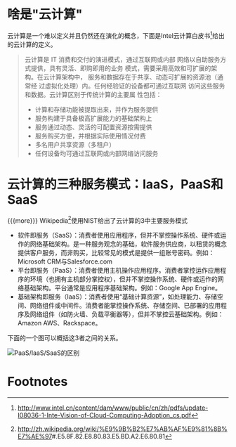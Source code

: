 啥是"云计算"
============

云计算是一个难以定义并且仍然还在演化的概念，下面是Intel云计算白皮书[^1]给出的云计算的定义。

> 云计算是 IT 消费和交付的演进模式，通过互联网或内部
> 网络以自助服务方式提供，具有灵活、即购即用的业务
> 模式，需要采用高效和可扩展的架构。在云计算架构中，
> 服务和数据存在于共享、动态可扩展的资源池（通常经
> 过虚拟化处理）内。任何经验证的设备都可通过互联网
> 访问这些服务和数据。云计算区别于传统计算的主要属 性包括：
>
> -   计算和存储功能被提取出来，并作为服务提供
> -   服务构建于具备极高扩展能力的基础架构上
> -   服务通过动态、灵活的可配置资源按需提供
> -   服务购买方便，并根据实际使用情况付费
> -   多名用户共享资源（多租户）
> -   任何设备均可通过互联网或内部网络访问服务

云计算的三种服务模式：IaaS，PaaS和SaaS
======================================

{{{more}}} Wikipedia[^2]使用NIST给出了云计算的3中主要服务模式

-   软件即服务（SaaS）：消费者使用应用程序，但并不掌控操作系统、硬件或运作的网络基础架构。是一种服务观念的基础，软件服务供应商，以租赁的概念提供客户服务，而非购买，比较常见的模式是提供一组账号密码。例如：Microsoft
    CRM与Salesforce.com
-   平台即服务（PaaS）：消费者使用主机操作应用程序。消费者掌控运作应用程序的环境（也拥有主机部分掌控权），但并不掌控操作系统、硬件或运作的网络基础架构。平台通常是应用程序基础架构。例如：Google
    App Engine。
-   基础架构即服务（IaaS）：消费者使用“基础计算资源”，如处理能力、存储空间、网络组件或中间件。消费者能掌控操作系统、存储空间、已部署的应用程序及网络组件（如防火墙、负载平衡器等），但并不掌控云基础架构。例如：Amazon
    AWS、Rackspace。

下面的一个图可以概括这3者之间的关系。

![PaaS/IaaS/SaaS的区别](../../../../images/spi/spi_paas_saas_iaas.jpg)

Footnotes
=========

[^1]: <http://www.intel.cn/content/dam/www/public/cn/zh/pdfs/update-I08036-1-Inte-Vision-of-Cloud-Computing-Adoption_cs.pdf>

[^2]: <http://zh.wikipedia.org/wiki/%E9%9B%B2%E7%AB%AF%E9%81%8B%E7%AE%97>\#.E5.8F.82.E8.80.83.E5.BD.A2.E6.80.81

